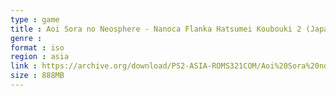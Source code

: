 ```yaml
---
type : game
title : Aoi Sora no Neosphere - Nanoca Flanka Hatsumei Koubouki 2 (Japan)
genre : 
format : iso
region : asia
link : https://archive.org/download/PS2-ASIA-ROMS321COM/Aoi%20Sora%20no%20Neosphere%20-%20Nanoca%20Flanka%20Hatsumei%20Koubouki%202%20%28Japan%29.7z
size : 888MB
---
```

